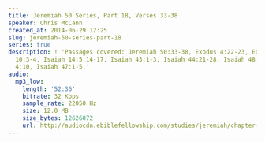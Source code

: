```yaml
---
title: Jeremiah 50 Series, Part 18, Verses 33-38
speaker: Chris McCann
created_at: 2014-06-29 12:25
slug: jeremiah-50-series-part-18
series: true
description: ! 'Passages covered: Jeremiah 50:33-38, Exodus 4:22-23, Exodus 7:4, Exodus
  10:3-4, Isaiah 14:5,14-17, Isaiah 43:1-3, Isaiah 44:21-28, Isaiah 48:17,20-21, Micah
  4:10, Isaiah 47:1-5.'
audio:
  mp3_low:
    length: '52:36'
    bitrate: 32 Kbps
    sample_rate: 22050 Hz
    size: 12.0 MB
    size_bytes: 12626072
    url: http://audiocdn.ebiblefellowship.com/studies/jeremiah/chapter-50/2014.06.29_McCann_-_Jeremiah_50_Series_Part_18.mp3
---
```

